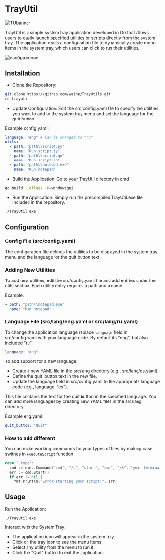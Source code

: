# TrayUtil

![TUbanner](https://github.com/wa1ne/TrayUtil/assets/124814881/a0c10304-3355-4e89-b2ce-7023d1bc3312)

TrayUtil is a simple system tray application developed in Go that allows users to easily launch specified utilities or scripts directly from the system tray. The application reads a configuration file to dynamically create menu items in the system tray, which users can click to run their utilities.

![изображение](https://github.com/wa1ne/TrayUtils/assets/124814881/297e50a8-23ec-458e-98d4-5c0ee3607607)

## Installation

* Clone the Repository:
```bash
git clone https://github.com/wa1ne/TrayUtils.git
cd trayutil
```

* Update Configuration:
Edit the src/config.yaml file to specify the utilities you want to add to the system tray menu and set the language for the quit button.

Example config.yaml:
```yaml
language: "eng" # Can be changed to "ru"
utils:
  - path: "path\\script.py"
    name: "Run script.py"
  - path: "path\\script.go"
    name: "Run script.go"
  - path: "path\\notepad.exe"
    name: "Run notepad"
```
* Build the Application:
Go to your TrayUtil directory in cmd
```bash
go build -ldflags -H=windowsgui
```
* Run the Application:
Simply run the precompiled TrayUtil.exe file included in the repository.
```bash
./TrayUtil.exe
```

## Configuration

### Config File (src/config.yaml)
The configuration file defines the utilities to be displayed in the system tray menu and the language for the quit button text.

### Adding New Utilities
To add new utilities, edit the src/config.yaml file and add entries under the utils section. Each utility entry requires a path and a name.

Example:
```yaml
- path: "path\\notepad.exe"
  name: "Run notepad"
```

### Language File (src/lang/eng.yaml or src/lang/ru.yaml)
To change the application language replace `language` field in src/config.yaml with your language code. By default its "eng", but also included "ru".
```yaml
language: "eng"
```
To add support for a new language:
* Create a new YAML file in the src/lang directory (e.g., src/lang/es.yaml).
* Define the quit_button text in the new file.
* Update the language field in src/config.yaml to the appropriate language code (e.g., language: "es").

This file contains the text for the quit button in the specified language. You can add more languages by creating new YAML files in the src/lang directory.

Example eng.yaml:

```yaml
quit_button: "Quit"
```

### How to add different 
You can make working commands for your types of files by making case swithes in `executeScript` function
```go
case ".type":
  cmd := exec.Command("cmd", "/c", "start", "cmd", "/k", "your terminal command", scriptPath)
  err := cmd.Start()
  if err != nil {
    fmt.Println("Error starting your script:", err)
```

## Usage

Run the Application:
```bash
./TrayUtil.exe
```
Interact with the System Tray:
* The application icon will appear in the system tray.
* Click on the tray icon to see the menu items.
* Select any utility from the menu to run it.
* Click the "Quit" button to exit the application.
